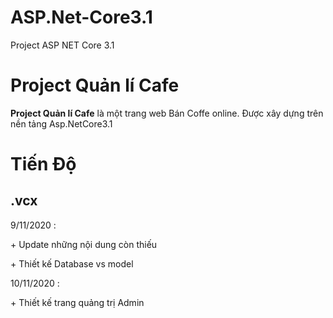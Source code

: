 # ASP.Net-Core3.1
Project ASP NET Core 3.1
# Project Quản lí Cafe
<p><b>Project Quản lí Cafe</b> là một trang web Bán Coffe online. Được xây dựng trên nền tảng Asp.NetCore3.1</p>
<h1> Tiến Độ</h1>
<p><h2>.vcx</h2>9/11/2020 :</p>
<p>+ Update những nội dung còn thiếu</p>
<p>+ Thiết kế Database vs model</p>
<p>10/11/2020 :</p>
<p>+ Thiết kế trang quảng trị Admin</p>
